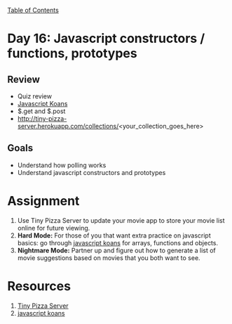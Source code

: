 [Table of Contents](/README.md)

# Day 16: Javascript constructors / functions, prototypes

## Review
- Quiz review
- [Javascript Koans](https://github.com/mrdavidlaing/javascript-koans)
- $.get and $.post
- http://tiny-pizza-server.herokuapp.com/collections/<your_collection_goes_here>

## Goals
- Understand how polling works
- Understand javascript constructors and prototypes

# Assignment
1. Use Tiny Pizza Server to update your movie app to store your movie list online for future viewing.
1. **Hard Mode:** For those of you that want extra practice on javascript basics: go through [javascript koans](https://github.com/mrdavidlaing/javascript-koans) for arrays, functions and objects.
2. **Nightmare Mode:** Partner up and figure out how to generate a list of movie suggestions based on movies that you both want to see.

# Resources
1. [Tiny Pizza Server](http://tiny-pizza-server.herokuapp.com/collections/dbla)
2. [javascript koans](https://github.com/mrdavidlaing/javascript-koans)